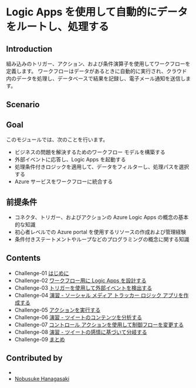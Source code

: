 # Logic Apps を使用して自動的にデータをルートし、処理する

## Introduction
組み込みのトリガー、アクション、および条件演算子を使用してワークフローを定義します。 ワークフローはデータがあるときに自動的に実行され、クラウド内のデータを処理し、データベースで結果を記録し、電子メール通知を送信します。

## Scenario

## Goal
このモジュールでは、次のことを行います。

- ビジネスの問題を解決するためのワークフロー モデルを構築する
- 外部イベントに応答し、Logic Apps を起動する
- 処理条件付きロジックを適用して、データをフィルターし、処理パスを選択する
- Azure サービスをワークフローに統合する

## 前提条件
 - コネクタ、トリガー、およびアクションの Azure Logic Apps の概念の基本的な知識
 - 初心者レベルでの Azure portal を使用するリソースの作成および管理経験
 - 条件付きステートメントやループなどのプログラミングの概念に関する知識

## Contents

 - Challenge-01 [はじめに](https://learn.microsoft.com/training/modules/route-and-process-data-logic-apps/1-introduction)
 - Challenge-02 [ワークフロー用に Logic Apps を設計する](https://learn.microsoft.com/training/modules/route-and-process-data-logic-apps/2-design-logic-apps-for-your-workflows)
 - Challenge-03 [トリガーを使用して外部イベントを検出する](https://learn.microsoft.com/ja-jp/training/modules/route-and-process-data-logic-apps/3-detect-external-event-using-trigger)
 - Challenge-04 [演習 - ソーシャル メディア トラッカー ロジック アプリを作成する](./4-ex-create-social-media-tracker.md)
 - Challenge-05 [アクションを実行する](https://learn.microsoft.com/ja-jp/training/modules/route-and-process-data-logic-apps/5-execute-an-action)
 - Challenge-06 [演習 - ツイートのコンテンツを分析する](./6-ex-analyze-content-of-tweet.md)
 - Challenge-07 [コントロール アクションを使用して制御フローを変更する](https://learn.microsoft.com/ja-jp/training/modules/route-and-process-data-logic-apps/7-alter-control-flow-using-control-action)
 - Challenge-08 [演習 - ツイートの感情に基づいて分岐する](./8-ex-branch-based-on-tweet-sentiment.md)
 - Challenge-09 [まとめ](https://learn.microsoft.com/ja-jp/training/modules/route-and-process-data-logic-apps/9-summary)


## Contributed by
 - []()
 - [Nobusuke Hanagasaki](https://github.com/nohanaga)